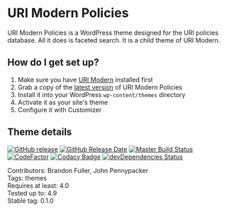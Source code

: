# URI Modern Policies

URI Modern Policies is a WordPress theme designed for the URI policies database.  All it does is faceted search. It is a child theme of URI Modern.

## How do I get set up?

1. Make sure you have [URI Modern](https://github.com/uriweb/uri-modern) installed first
2. Grab a copy of the [latest version](https://github.com/uriweb/uri-modern-policies/releases/latest) of URI Modern Policies
3. Install it into your WordPress `wp-content/themes` directory
4. Activate it as your site's theme
5. Configure it with Customizer

## Theme details

[![GitHub release](https://img.shields.io/github/release/uriweb/uri-modern-policies.svg)](https://github.com/uriweb/uri-modern-policies/releases/latest)
[![GitHub Release Date](https://img.shields.io/github/release-date/uriweb/uri-modern-policies.svg)](https://github.com/uriweb/uri-modern-policies/releases/latest)
[![Master Build Status](https://travis-ci.com/uriweb/uri-modern-policies.svg?branch=master "Master build status")](https://travis-ci.org/uriweb/uri-modern-policies)
[![CodeFactor](https://www.codefactor.io/repository/github/uriweb/uri-modern-policies/badge/master)](https://www.codefactor.io/repository/github/uriweb/uri-modern-policies/overview/master)
[![Codacy Badge](https://api.codacy.com/project/badge/Grade/ea30791b1ae849db88d75fd54a68b5f3)](https://www.codacy.com/app/uriweb/uri-modern-policies?utm_source=github.com&amp;utm_medium=referral&amp;utm_content=uriweb/uri-modern-policies&amp;utm_campaign=Badge_Grade)
[![devDependencies Status](https://david-dm.org/uriweb/uri-modern-policies/dev-status.svg "devDependencies status")](https://david-dm.org/uriweb/uri-modern-policies?type=dev)

Contributors: Brandon Fuller, John Pennypacker  
Tags: themes  
Requires at least: 4.0  
Tested up to: 4.9  
Stable tag: 0.1.0  